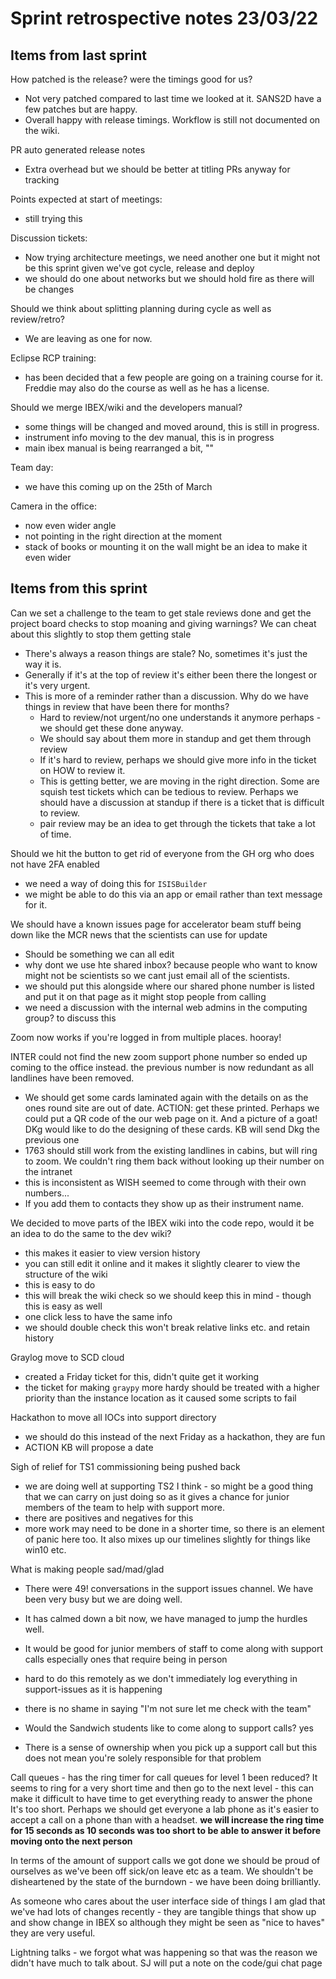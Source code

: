 # Sprint retrospective notes 23/03/22

## Items from last sprint

How patched is the release? were the timings good for us?
- Not very patched compared to last time we looked at it. SANS2D have a few patches but are happy.
- Overall happy with release timings. Workflow is still not documented on the wiki.

PR auto generated release notes
- Extra overhead but we should be better at titling PRs anyway for tracking

Points expected at start of meetings: 
- still trying this

Discussion tickets: 
- Now trying architecture meetings, we need another one but it might not be this sprint given we've got cycle, release and deploy
- we should do one about networks but we should hold fire as there will be changes

Should we think about splitting planning during cycle as well as review/retro? 
- We are leaving as one for now. 

Eclipse RCP training:
- has been decided that a few people are going on a training course for it. Freddie may also do the course as well as he has a license. 

Should we merge IBEX/wiki and the developers manual? 
- some things will be changed and moved around, this is still in progress. 
- instrument info moving to the dev manual, this is in progress
- main ibex manual is being rearranged a bit, "" 

Team day: 
- we have this coming up on the 25th of March

Camera in the office: 
- now even wider angle
- not pointing in the right direction at the moment 
- stack of books or mounting it on the wall might be an idea to make it even wider

## Items from this sprint

Can we set a challenge to the team to get stale reviews done and get the project board checks to stop moaning and giving warnings? 
We can cheat about this slightly to stop them getting stale
- There's always a reason things are stale? No, sometimes it's just the way it is. 
- Generally if it's at the top of review it's either been there the longest or it's very urgent.
- This is more of a reminder rather than a discussion. Why do we have things in review that have been there for months? 
  - Hard to review/not urgent/no one understands it anymore perhaps - we should get these done anyway.
  - We should say about them more in standup and get them through review
  - If it's hard to review, perhaps we should give more info in the ticket on HOW to review it.
  - This is getting better, we are moving in the right direction. Some are squish test tickets which can be tedious to review. Perhaps we should have a discussion at standup if there is a ticket that is difficult to review. 
  - pair review may be an idea to get through the tickets that take a lot of time. 

Should we hit the button to get rid of everyone from the GH org who does not have 2FA enabled
 - we need a way of doing this for `ISISBuilder`
 - we might be able to do this via an app or email rather than text message for it. 

We should have a known issues page for accelerator beam stuff being down like the MCR news that the scientists can use for update 
- Should be something we can all edit
- why dont we use hte shared inbox? because people who want to know might not be scientists so we cant just email all of the scientists. 
- we should put this alongside where our shared phone number is listed and put it on that page as it might stop people from calling
- we need a discussion with the internal web admins in the computing group? to discuss this

Zoom now works if you're logged in from multiple places. hooray! 

INTER could not find the new zoom support phone number so ended up coming to the office instead. the previous number is now redundant as all landlines have been removed. 
- We should get some cards laminated again with the details on as the ones round site are out of date. ACTION: get these printed. Perhaps we could put a QR code of the our web page on it. And a picture of a goat! DKg would like to do the designing of these cards. KB will send Dkg the previous one
- 1763 should still work from the existing landlines in cabins, but will ring to zoom. We couldn't ring them back without looking up their number on the intranet
- this is inconsistent as WISH seemed to come through with their own numbers... 
- If you add them to contacts they show up as their instrument name.

We decided to move parts of the IBEX wiki into the code repo, would it be an idea to do the same to the dev wiki? 
- this makes it easier to view version history
- you can still edit it online and it makes it slightly clearer to view the structure of the wiki
- this is easy to do
- this will break the wiki check so we should keep this in mind - though this is easy as well 
- one click less to have the same info
- we should double check this won't break relative links etc. and retain history

Graylog move to SCD cloud
- created a Friday ticket for this, didn't quite get it working
- the ticket for making `graypy` more hardy should be treated with a higher priority than the instance location as it caused some scripts to fail

Hackathon to move all IOCs into support directory
- we should do this instead of the next Friday as a hackathon, they are fun
- ACTION KB will propose a date 


Sigh of relief for TS1 commissioning being pushed back
- we are doing well at supporting TS2 I think - so might be a good thing that we can carry on just doing so as it gives a chance for junior members of the team to help with support more.
- there are positives and negatives for this
- more work may need to be done in a shorter time, so there is an element of panic here too. It also mixes up our timelines slightly for things like win10 etc. 

What is making people sad/mad/glad 
- There were 49! conversations in the support issues channel. We have been very busy but we are doing well. 
- It has calmed down a bit now, we have managed to jump the hurdles well. 

- It would be good for junior members of staff to come along with support calls especially ones that require being in person 
- hard to do this remotely as we don't immediately log everything in support-issues as it is happening
- there is no shame in saying "I'm not sure let me check with the team"
- Would the Sandwich students like to come along to support calls? yes 
- There is a sense of ownership when you pick up a support call but this does not mean you're solely responsible for that problem

Call queues - has the ring timer for call queues for level 1 been reduced? It seems to ring for a very short time and then go to the next level - this can make it difficult to have time to get everything ready to answer the phone
It's too short. Perhaps we should get everyone a lab phone as it's easier to accept a call on a phone than with a headset. 
<b> we will increase the ring time for 15 seconds as 10 seconds was too short to be able to answer it before moving onto the next person </b>

In terms of the amount of support calls we got done we should be proud of ourselves as we've been off sick/on leave etc as a team. We shouldn't be disheartened by the state of the burndown - we have been doing brilliantly. 

As someone who cares about the user interface side of things I am glad that we've had lots of changes recently - they are tangible things that show up and show change in IBEX so although they might be seen as "nice to haves" they are very useful. 

Lightning talks - we forgot what was happening so that was the reason we didn't have much to talk about. SJ will put a note on the code/gui chat page

